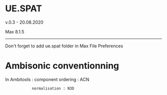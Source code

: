 # UE.SPAT
v.0.3 - 20.08.2020

Max 8.1.5
______________________

Don't forget to add ue.spat folder in Max File Preferences 


# Ambisonic conventionning

In Ambitools : component ordering : ACN

				normalisation : N3D
